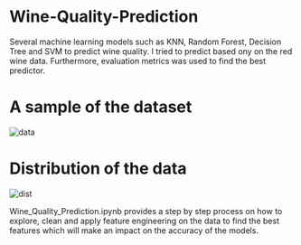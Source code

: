 # Wine-Quality-Prediction
Several machine learning models such as KNN, Random Forest, Decision Tree and SVM to predict wine quality. I tried to predict based ony on the red wine data. Furthermore, evaluation metrics was used to find the best predictor.

# A sample of the dataset
![data](https://user-images.githubusercontent.com/26629945/61175574-dca51680-a5d3-11e9-8150-56cde13b4310.JPG)

# Distribution of the data
![dist](https://user-images.githubusercontent.com/26629945/61175589-0100f300-a5d4-11e9-8a51-9f7aae4f918a.JPG)

Wine_Quality_Prediction.ipynb provides a step by step process on how to explore, clean and apply feature engineering on the data to find the best features which will make an impact on the accuracy of the models. 


